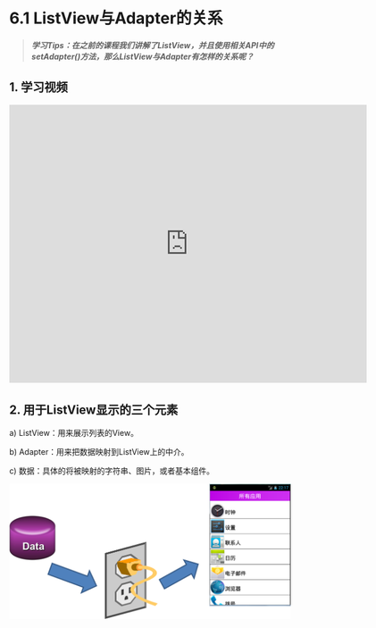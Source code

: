 # 6.1 ListView与Adapter的关系

>##### 学习Tips：在之前的课程我们讲解了ListView，并且使用相关API中的setAdapter()方法，那么ListView与Adapter有怎样的关系呢？

## 1. 学习视频

<iframe frameborder="0" width="640" height="498" src="https://v.qq.com/iframe/player.html?vid=y0199b7xdwb&tiny=0&auto=0" allowfullscreen></iframe>

## 2. 用于ListView显示的三个元素

a) ListView：用来展示列表的View。

b) Adapter：用来把数据映射到ListView上的中介。

c) 数据：具体的将被映射的字符串、图片，或者基本组件。

![listview_witch_adapter.png](/images/chapter6/listview_witch_adapter.png)
